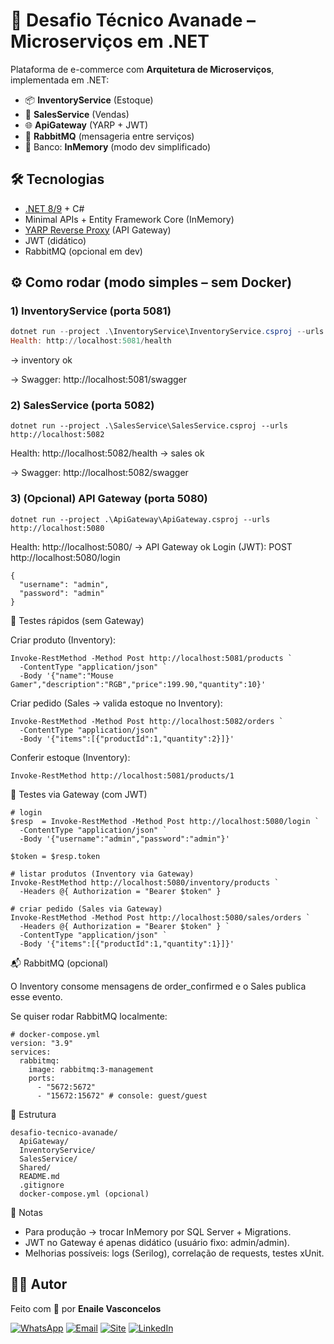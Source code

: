 # 🚀 Desafio Técnico Avanade – Microserviços em .NET

Plataforma de e-commerce com **Arquitetura de Microserviços**, implementada em .NET:

- 📦 **InventoryService** (Estoque)  
- 🛒 **SalesService** (Vendas)  
- 🌐 **ApiGateway** (YARP + JWT)  
- 📨 **RabbitMQ** (mensageria entre serviços)  
- 💾 Banco: **InMemory** (modo dev simplificado)


## 🛠 Tecnologias
- [.NET 8/9](https://dotnet.microsoft.com/) + C#  
- Minimal APIs + Entity Framework Core (InMemory)  
- [YARP Reverse Proxy](https://microsoft.github.io/reverse-proxy/) (API Gateway)  
- JWT (didático)  
- RabbitMQ (opcional em dev)


## ⚙️ Como rodar (modo simples – sem Docker)

### 1) InventoryService (porta **5081**)
```powershell
dotnet run --project .\InventoryService\InventoryService.csproj --urls http://localhost:5081
Health: http://localhost:5081/health
```
 → inventory ok
 
 → Swagger: http://localhost:5081/swagger

### 2) SalesService (porta 5082)
```
dotnet run --project .\SalesService\SalesService.csproj --urls http://localhost:5082
```
Health: http://localhost:5082/health
 → sales ok

 → Swagger: http://localhost:5082/swagger

### 3) (Opcional) API Gateway (porta 5080)
```
dotnet run --project .\ApiGateway\ApiGateway.csproj --urls http://localhost:5080
```

Health: http://localhost:5080/
 → API Gateway ok
Login (JWT): POST http://localhost:5080/login
```
{
  "username": "admin",
  "password": "admin"
}
```
🧪 Testes rápidos (sem Gateway)

Criar produto (Inventory):
```
Invoke-RestMethod -Method Post http://localhost:5081/products `
  -ContentType "application/json" `
  -Body '{"name":"Mouse Gamer","description":"RGB","price":199.90,"quantity":10}'
```

Criar pedido (Sales → valida estoque no Inventory):
```
Invoke-RestMethod -Method Post http://localhost:5082/orders `
  -ContentType "application/json" `
  -Body '{"items":[{"productId":1,"quantity":2}]}'
```

Conferir estoque (Inventory):
```
Invoke-RestMethod http://localhost:5081/products/1
```

🔑 Testes via Gateway (com JWT)
```
# login
$resp  = Invoke-RestMethod -Method Post http://localhost:5080/login `
  -ContentType "application/json" `
  -Body '{"username":"admin","password":"admin"}'

$token = $resp.token

# listar produtos (Inventory via Gateway)
Invoke-RestMethod http://localhost:5080/inventory/products `
  -Headers @{ Authorization = "Bearer $token" }

# criar pedido (Sales via Gateway)
Invoke-RestMethod -Method Post http://localhost:5080/sales/orders `
  -Headers @{ Authorization = "Bearer $token" } `
  -ContentType "application/json" `
  -Body '{"items":[{"productId":1,"quantity":1}]}'
```

📬 RabbitMQ (opcional)

O Inventory consome mensagens de order_confirmed e o Sales publica esse evento.

Se quiser rodar RabbitMQ localmente:
```
# docker-compose.yml
version: "3.9"
services:
  rabbitmq:
    image: rabbitmq:3-management
    ports:
      - "5672:5672"
      - "15672:15672" # console: guest/guest
```

📂 Estrutura
```
desafio-tecnico-avanade/
  ApiGateway/
  InventoryService/
  SalesService/
  Shared/
  README.md
  .gitignore
  docker-compose.yml (opcional)
```

📝 Notas

* Para produção → trocar InMemory por SQL Server + Migrations.
* JWT no Gateway é apenas didático (usuário fixo: admin/admin).
* Melhorias possíveis: logs (Serilog), correlação de requests, testes xUnit.


## 👩‍💻 Autor

Feito com 💜 por **Enaile Vasconcelos**

[![WhatsApp](https://img.shields.io/badge/WhatsApp-25D366?style=for-the-badge&logo=whatsapp&logoColor=white)](https://wa.me/5581996062303)
[![Email](https://img.shields.io/badge/Email-D14836?style=for-the-badge&logo=gmail&logoColor=white)](mailto:enaile@ticomcafeeneuronios.com.br)
[![Site](https://img.shields.io/badge/Site-000000?style=for-the-badge&logo=About.me&logoColor=white)](https://ticomcafeeneuronios.com.br)
[![LinkedIn](https://img.shields.io/badge/LinkedIn-0077B5?style=for-the-badge&logo=linkedin&logoColor=white)](https://www.linkedin.com/in/enailelopes)
